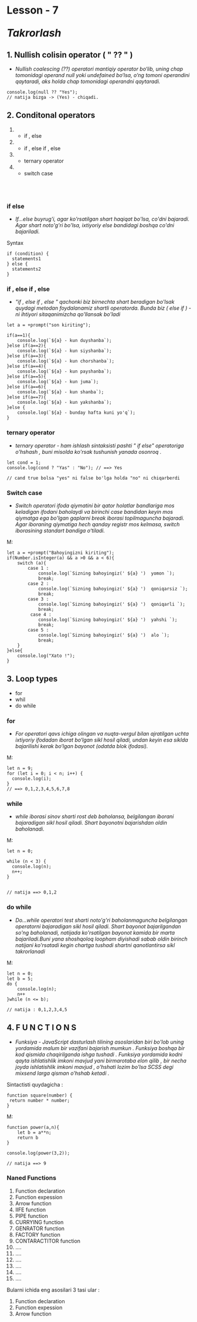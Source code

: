 # **Lesson - 7**  <p>*Takrorlash*</p>
## 1. Nullish colisin operator ( " ?? " )

- *Nullish coalescing (??) operatori mantiqiy operator bo‘lib, uning chap tomonidagi operand null yoki undefained bo‘lsa, o‘ng tomoni operandini qaytaradi, aks holda chap tomonidagi operandni qaytaradi.*
```
console.log(null ?? "Yes"); 
// natija bizga -> (Yes) - chiqadi.
```

## 2. Conditonal operators
 1. - if , else
 2. - if , else if , else
 3. -  ternary operator
 4. - switch case
 </br>
 </br>



###   **if else**
- *If...else buyrug'i, agar ko'rsatilgan shart haqiqat bo'lsa, co'dni bajaradi. Agar shart noto'g'ri bo'lsa, ixtiyoriy else bandidagi boshqa co'dni bajariladi.*
<p>Syntax</p>

```
if (condition) {
  statements1
} else {
  statements2
}
```
###   **if , else if , else**
- *"if , else if , else " qachonki biz birnechta shart beradigan bo'lsak quydagi metodan foydalanamiz shartli operatorda. Bunda biz ( else if ) - ni ihtiyori sitaqanimizcha qo'llansak bo'ladi* 
```
let a = +prompt("son kiriting");

if(a==1){
    console.log(`${a} - kun duyshanba`);
}else if(a==2){
    console.log(`${a} - kun siyshanba`);
}else if(a==3){
    console.log(`${a} - kun chorshanba`);
}else if(a==4){
    console.log(`${a} - kun payshanba`);
}else if(a==5){
    console.log(`${a} - kun juma`);
}else if(a==6){
    console.log(`${a} - kun shanba`);
}else if(a==7){
    console.log(`${a} - kun yakshanba`);
}else {
    console.log(`${a} - bunday hafta kuni yo'q`);
}
```
###   **ternary operator**
- *ternary operator - ham ishlash sintaksisti pashti  " if else" operatoriga o'hshash , buni misolda ko'rsak tushunish yanada osonroq .*
```
let cond = 1;
console.log(cond ? "Yas" : "No"); // ==> Yes

// cand true bolsa "yes" ni false bo'lga holda "no" ni chiqarberdi
```

### **Switch case**
- *Switch operatori ifoda qiymatini bir qator holatlar bandlariga mos keladigan ifodani baholaydi va birinchi case bandidan keyin mos qiymatga ega bo'lgan gaplarni break iborasi topilmaguncha bajaradi. Agar iboraning qiymatiga hech qanday registr mos kelmasa, switch iborasining standart bandiga oʻtiladi.*

<p>M:</p>

```
let a = +prompt("Bahoyingizni kiriting");
if(Number.isInteger(a) && a >0 && a < 6){
    switch (a){
        case 1 :
            console.log(`Sizning bahoyingiz(' ${a} ')  yomon `);
            break;
        case 2 :
            console.log(`Sizning bahoyingiz(' ${a} ')  qoniqarsiz `);
            break;
        case 3 :
            console.log(`Sizning bahoyingiz(' ${a} ')  qoniqarli `);
            break;
         case 4 :
            console.log(`Sizning bahoyingiz(' ${a} ')  yahshi `);
            break;
        case 5 :
            console.log(`Sizning bahoyingiz(' ${a} ')  alo `);
            break;   
    }
}else{
    console.log("Xato !");
}
```

## 3. Loop types

- for
- whil
- do while

### for
- *For operatori qavs ichiga olingan va nuqta-vergul bilan ajratilgan uchta ixtiyoriy ifodadan iborat bo‘lgan sikl hosil qiladi, undan keyin esa siklda bajarilishi kerak bo‘lgan bayonot (odatda blok ifodasi).*

<p>M:</p>

```
let n = 9;
for (let i = 0; i < n; i++) {
  console.log(i);
}
// ==> 0,1,2,3,4,5,6,7,8
```

### while

- *while iborasi sinov sharti rost deb baholansa, belgilangan iborani bajaradigan sikl hosil qiladi. Shart bayonotni bajarishdan oldin baholanadi.*

<p>M:</p>

```
let n = 0;

while (n < 3) {
  console.log(n);
  n++;
}


// natija ==> 0,1,2

```
###  do while
- *Do...while operatori test sharti noto'g'ri baholanmaguncha belgilangan operatorni bajaradigan sikl hosil qiladi. Shart bayonot bajarilgandan so'ng baholanadi, natijada ko'rsatilgan bayonot kamida bir marta bajariladi.Buni yana shoshqoloq loopham diyishadi sabab oldin birinch natijani ko'rsatadi kegin chartga tushadi shartni qanotlantirsa sikl takrorlanadi*

<p>M:</p>

```
let n = 0;
let b = 5;
do {
    console.log(n);
    n++
}while (n <= b);

// natija : 0,1,2,3,4,5

```

## 4.  F U N C T I O N S 
 -  *Funksiya - JavaScript dasturlash tilining asoslaridan biri bo'lob uning yordamida malum bir vazifani bajarish mumkun . Funksiya boshqa bir kod qismida chaqirilganda ishga tushadi . Funksiya yordamida kodni qayta ishlatishlik imkoni mavjud yani birmarotaba elon qilib , bir necha joyda ishlatishlik imkoni mavjud , o'hshati lozim bo'lsa SCSS degi mixsend larga qisman o'hshab ketadi .*

<p>Sintactisti quydagicha :</p>

 ```
 function square(number) {
  return number * number;
}

 ```

<p>M:</p>

```
function power(a,n){
    let b = a**n;
    return b
}

console.log(power(3,2));

// natija ==> 9 
```

### **Naned Functions**
 1. Function declaration
 2. Function expession
 3. Arrow function 
 4. IIFE function  
 5. PIPE function 
 6. CURRYING function 
 7. GENRATOR function 
 8. FACTORY function 
 9. CONTARACTITOR function 
 10. ....
 11. ....
 12. ....
 13. ....
 14. ....
 15. ....

 Bularni ichida eng asosilari 3 tasi ular :
 1. Function declaration
 2. Function expession
 3. Arrow function 

